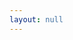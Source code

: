 ```yaml
---
layout: null
---
```

<body onload="callGoogleScript();">
<script>
function callGoogleScript() {
	  
    var url = "https://script.google.com/macros/s/AKfycbwQt4QiNTg8RjaAVd4KHZ_yClTbzgrvF34FZIIgEmIb8yGSHn8/exec?callback=loadData&id=1vsGEAbtDMvbURAUq-pio2O2oYaX-i76hjOPYNX4KwMk&sheet=Sheet1&num="+getURLParameter("num");
// Make an AJAX call to Google Script
var request = jQuery.ajax({
      crossDomain: true,
      url: url,
      method: "GET",
      dataType: "jsonp"
    });
  }
 
 // print the returned data from jsonp
  function loadData(e) {
  console.log(e);
  var rows= e;
         for (var i = 0; i < rows.length; i++) {
          /*for (var p = 0; p < rows[i].length; p++) { 
         $("#main").append(rows[i][p]+"<br>");
        	  }*/
		  $("#main").append(rows[i]+"<br>");
	  }
}
  </script>
<script type="text/javascript" src="/assets/js/jquery-3.2.1.min.js"></script>
<div id="main"></div>
<script>
function getURLParameter(name) {
    return decodeURI(
        (RegExp(name + '=' + '(.+?)(&|$)').exec(location.search)||[,null])[1]
    );
}	
</script>
</body>
